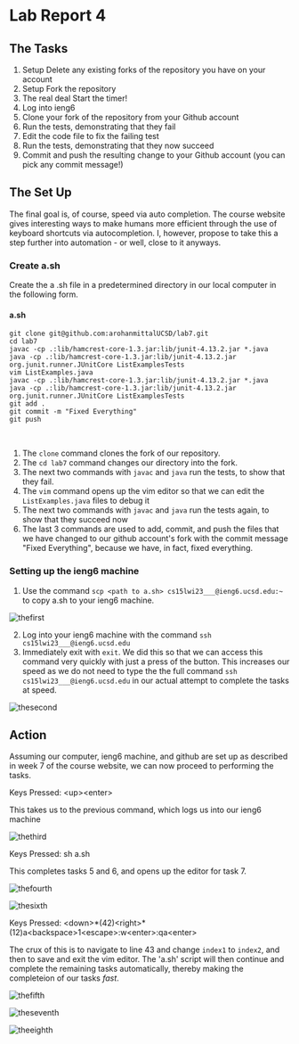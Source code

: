 # Lab Report 4

## The Tasks

1. Setup Delete any existing forks of the repository you have on your account
2. Setup Fork the repository
3. The real deal Start the timer!
4. Log into ieng6
5. Clone your fork of the repository from your Github account
6. Run the tests, demonstrating that they fail
7. Edit the code file to fix the failing test
8. Run the tests, demonstrating that they now succeed
9. Commit and push the resulting change to your Github account (you can pick any commit message!)

## The Set Up

The final goal is, of course, speed via auto completion. The course website gives interesting ways to make humans more efficient through the use of keyboard shortcuts via autocompletion. I, however, propose to take this a step further into automation - or well, close to it anyways.

### Create a.sh

Create the a .sh file in a predetermined directory in our local computer in the following form.

#### a.sh

```
git clone git@github.com:arohanmittalUCSD/lab7.git
cd lab7
javac -cp .:lib/hamcrest-core-1.3.jar:lib/junit-4.13.2.jar *.java
java -cp .:lib/hamcrest-core-1.3.jar:lib/junit-4.13.2.jar org.junit.runner.JUnitCore ListExamplesTests
vim ListExamples.java
javac -cp .:lib/hamcrest-core-1.3.jar:lib/junit-4.13.2.jar *.java
java -cp .:lib/hamcrest-core-1.3.jar:lib/junit-4.13.2.jar org.junit.runner.JUnitCore ListExamplesTests
git add .
git commit -m "Fixed Everything"
git push
```

<br/>

1. The `clone` command clones the fork of our repository.
2. The `cd lab7` command changes our directory into the fork.
3. The next two commands with `javac` and `java` run the tests, to show that they fail.
4. The `vim` command opens up the vim editor so that we can edit the `ListExamples.java` files to debug it
5. The next two commands with `javac` and `java` run the tests again, to show that they succeed now
6. The last 3 commands are used to add, commit, and push the files that we have changed to our github account's fork with the commit message "Fixed Everything", because we have, in fact, fixed everything.

### Setting up the ieng6 machine

1. Use the command `scp <path to a.sh> cs15lwi23___@ieng6.ucsd.edu:~` to copy a.sh to your ieng6 machine.

![thefirst](thefirst.png)

2. Log into your ieng6 machine with the command `ssh cs15lwi23___@ieng6.ucsd.edu`
3. Immediately exit with `exit`. We did this so that we can access this command very quickly with just a press of the <up> button. This increases our speed as we do not need to type the the full command `ssh cs15lwi23___@ieng6.ucsd.edu` in our actual attempt to complete the tasks at speed.

![thesecond](thesecond.png)

## Action

Assuming our computer, ieng6 machine, and github are set up as described in week 7 of the course website, we can now proceed to performing the tasks.

Keys Pressed: \<up\>\<enter\>
  
This takes us to the previous command, which logs us into our ieng6 machine

![thethird](thethird.png)

Keys Pressed: sh a.sh

This completes tasks 5 and 6, and opens up the editor for task 7.

![thefourth](thefourth.png)

![thesixth](thesixth.png)

Keys Pressed: \<down\>\*(42)\<right\>\*(12)a\<backspace\>1\<escape\>:w\<enter\>:qa\<enter\>

The crux of this is to navigate to line 43 and change `index1` to `index2`, and then to save and exit the vim editor. The 'a.sh' script will then continue and complete the remaining tasks automatically, thereby making the completeion of our tasks *fast*.

![thefifth](thefifth.png)

![theseventh](the&#32;seventh.png)

![theeighth](theeighth.png)
